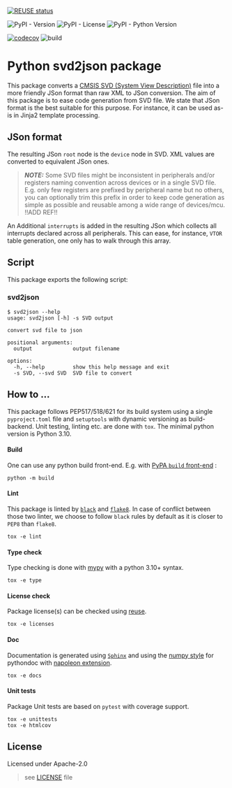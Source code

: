 <!--
SPDX-FileCopyrightText: 2024 Ledger SAS
SPDX-License-Identifier: Apache-2.0
-->

[![REUSE status](https://api.reuse.software/badge/github.com/outpost-os/python-svd2json)](https://api.reuse.software/info/github.com/outpost-os/python-Rsvd2json)

![PyPI - Version](https://img.shields.io/pypi/v/svd2json)
![PyPI - License](https://img.shields.io/pypi/l/svd2json)
![PyPI - Python Version](https://img.shields.io/pypi/pyversions/svd2json)

[![codecov](https://codecov.io/gh/outpost-os/python-svd2json/graph/badge.svg?token=H6VZ47MTRN)](https://codecov.io/gh/outpost-os/python-svd2json)
![build](https://github.com/outpost-os/python-svd2json/actions/workflows/main.yml/badge.svg)


# Python svd2json package

This package converts a [CMSIS SVD (System View Description)](https://arm-software.github.io/CMSIS_5/SVD/html/index.html) file into a more friendly JSon format than raw XML to JSon conversion.
The aim of this package is to ease code generation from SVD file. We state that JSon format is the
best suitable for this purpose. For instance, it can be used as-is in Jinja2 template processing.

## JSon format

The resulting JSon `root` node is the `device` node in SVD.
XML values are converted to equivalent JSon ones.

> **_NOTE:_** Some SVD files might be inconsistent in peripherals and/or registers naming convention across devices or in a single SVD file. E.g. only few registers are prefixed by peripheral name but no others, you can optionally trim this prefix in order to keep code generation as simple as possible and reusable among a wide range of devices/mcu. !!ADD REF!!

An Additional `interrupts` is added in the resulting JSon which collects all interrupts declared across all peripherals. This can ease, for instance, `VTOR` table generation, one only has to walk through this array.

## Script
This package exports the following script:
### svd2json
```console
$ svd2json --help
usage: svd2json [-h] -s SVD output

convert svd file to json

positional arguments:
  output             output filename

options:
  -h, --help         show this help message and exit
  -s SVD, --svd SVD  SVD file to convert
```

## How to ...
This package follows PEP517/518/621 for its build system using a single `pyproject.toml` file and `setuptools` with dynamic versioning as build-backend. Unit testing, linting etc. are done with `tox`.
The minimal python version is Python 3.10.

#### Build
One can use any python build front-end. E.g. with [PyPA `build` front-end](https://github.com/pypa/build) :

```console
python -m build
```

#### Lint
This package is linted by [`black`](https://black.readthedocs.io/en/stable/) and [`flake8`](https://flake8.pycqa.org/en/latest/). In case of conflict between those two linter, we choose to follow `black` rules by default as it is closer to `PEP8` than `flake8`.

```console
tox -e lint
```

#### Type check
Type checking is done with [mypy](https://mypy-lang.org/) with a python 3.10+ syntax.

```console
tox -e type
```

#### License check
Package license(s) can be checked using [reuse](https://reuse.software/).

```
tox -e licenses
```

#### Doc
Documentation is generated using [`Sphinx`](https://www.sphinx-doc.org/en/master/index.html) and using
the [numpy style](https://numpydoc.readthedocs.io/en/latest/format.html) for pythondoc with [napoleon extension](https://www.sphinx-doc.org/en/master/usage/extensions/napoleon.html).

```console
tox -e docs
```

#### Unit tests
Package Unit tests are based on `pytest` with coverage support.

```console
tox -e unittests
tox -e htmlcov
```

## License
Licensed under Apache-2.0

> see [LICENSE](LICENSES/Apache-2.0.txt) file
